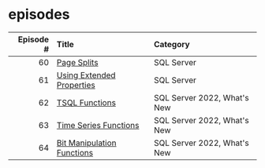 # episodes

| Episode # | Title | Category |
| ---: | :--- | :--- |
| 60 | [Page Splits](https://github.com/antonchgr/episodes/tree/main/E60) | SQL Server |
| 61 | [Using Extended Properties](https://github.com/antonchgr/episodes/tree/main/E61) | SQL Server |
| 62 | [TSQL Functions](https://github.com/antonchgr/episodes/tree/main/E62) | SQL Server 2022, What's New |
| 63 | [Time Series Functions](https://github.com/antonchgr/episodes/tree/main/E63) |  SQL Server 2022, What's New |
| 64 | [Bit Manipulation Functions](https://github.com/antonchgr/episodes/tree/main/E64) |  SQL Server 2022, What's New |


